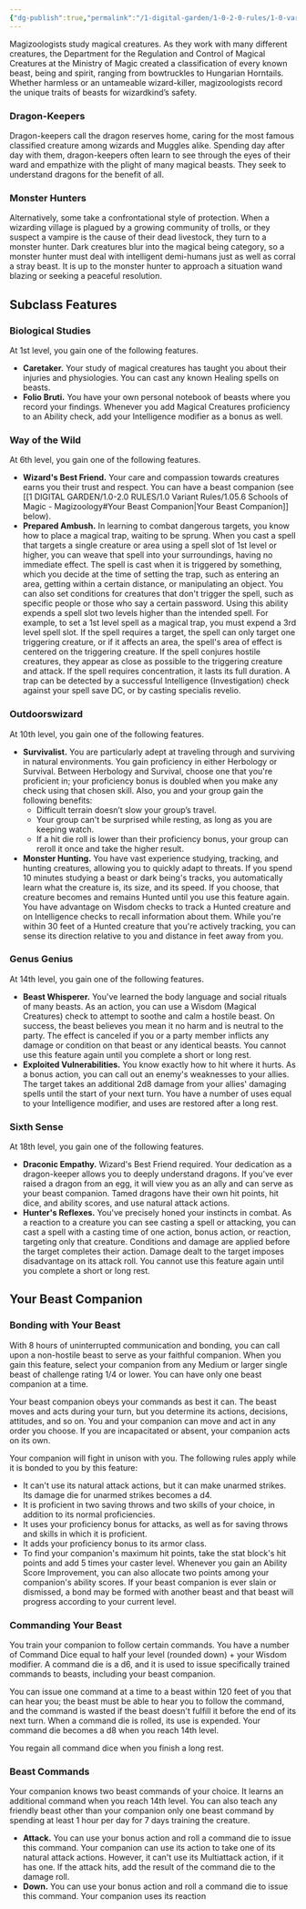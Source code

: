 ```yaml
---
{"dg-publish":true,"permalink":"/1-digital-garden/1-0-2-0-rules/1-0-variant-rules/1-05-6-schools-of-magic-magizoology/"}
---
```


Magizoologists study magical creatures. As they work with many different creatures, the Department for the Regulation and Control of Magical Creatures at the Ministry of Magic created a classification of every known beast, being and spirit, ranging from bowtruckles to Hungarian Horntails. Whether harmless or an untameable wizard-killer, magizoologists record the unique traits of beasts for wizardkind’s safety.

### Dragon-Keepers

Dragon-keepers call the dragon reserves home, caring for the most famous classified creature among wizards and Muggles alike. Spending day after day with them, dragon-keepers often learn to see through the eyes of their ward and empathize with the plight of many magical beasts. They seek to understand dragons for the benefit of all.

### Monster Hunters

Alternatively, some take a confrontational style of protection. When a wizarding village is plagued by a growing community of trolls, or they suspect a vampire is the cause of their dead livestock, they turn to a monster hunter. Dark creatures blur into the magical being category, so a monster hunter must deal with intelligent demi-humans just as well as corral a stray beast. It is up to the monster hunter to approach a situation wand blazing or seeking a peaceful resolution.

## Subclass Features

### Biological Studies

At 1st level, you gain one of the following features.

* **Caretaker.** Your study of magical creatures has taught you about their injuries and physiologies. You can cast any known Healing spells on beasts.
* **Folio Bruti.** You have your own personal notebook of beasts where you record your findings. Whenever you add Magical Creatures proficiency to an Ability check, add your Intelligence modifier as a bonus as well.

### Way of the Wild

At 6th level, you gain one of the following features.

* **Wizard's Best Friend.** Your care and compassion towards creatures earns you their trust and respect. You can have a beast companion (see [[1 DIGITAL GARDEN/1.0-2.0 RULES/1.0 Variant Rules/1.05.6 Schools of Magic - Magizoology#Your Beast Companion\|Your Beast Companion]] below).
* **Prepared Ambush.** In learning to combat dangerous targets, you know how to place a magical trap, waiting to be sprung. When you cast a spell that targets a single creature or area using a spell slot of 1st level or higher, you can weave that spell into your surroundings, having no immediate effect. The spell is cast when it is triggered by something, which you decide at the time of setting the trap, such as entering an area, getting within a certain distance, or manipulating an object. You can also set conditions for creatures that don't trigger the spell, such as specific people or those who say a certain password. Using this ability expends a spell slot two levels higher than the intended spell. For example, to set a 1st level spell as a magical trap, you must expend a 3rd level spell slot. If the spell requires a target, the spell can only target one triggering creature, or if it affects an area, the spell's area of effect is centered on the triggering creature. If the spell conjures hostile creatures, they appear as close as possible to the triggering creature and attack. If the spell requires concentration, it lasts its full duration. A trap can be detected by a successful Intelligence (Investigation) check against your spell save DC, or by casting specialis revelio.

### Outdoorswizard

At 10th level, you gain one of the following features.

* **Survivalist.** You are particularly adept at traveling through and surviving in natural environments. You gain proficiency in either Herbology or Survival. Between Herbology and Survival, choose one that you're proficient in; your proficiency bonus is doubled when you make any check using that chosen skill. Also, you and your group gain the following benefits:
    * Difficult terrain doesn’t slow your group’s travel.
    * Your group can't be surprised while resting, as long as you are keeping watch.
    * If a hit die roll is lower than their proficiency bonus, your group can reroll it once and take the higher result.
* **Monster Hunting.** You have vast experience studying, tracking, and hunting creatures, allowing you to quickly adapt to threats. If you spend 10 minutes studying a beast or dark being's tracks, you automatically learn what the creature is, its size, and its speed. If you choose, that creature becomes and remains Hunted until you use this feature again. You have advantage on Wisdom checks to track a Hunted creature and on Intelligence checks to recall information about them. While you're within 30 feet of a Hunted creature that you're actively tracking, you can sense its direction relative to you and distance in feet away from you.

### Genus Genius

At 14th level, you gain one of the following features.

* **Beast Whisperer.** You've learned the body language and social rituals of many beasts. As an action, you can use a Wisdom (Magical Creatures) check to attempt to soothe and calm a hostile beast. On success, the beast believes you mean it no harm and is neutral to the party. The effect is canceled if you or a party member inflicts any damage or condition on that beast or any identical beasts. You cannot use this feature again until you complete a short or long rest.
* **Exploited Vulnerabilities.** You know exactly how to hit where it hurts. As a bonus action, you can call out an enemy's weaknesses to your allies. The target takes an additional 2d8 damage from your allies' damaging spells until the start of your next turn. You have a number of uses equal to your Intelligence modifier, and uses are restored after a long rest.

### Sixth Sense

At 18th level, you gain one of the following features.

* **Draconic Empathy.** Wizard's Best Friend required. Your dedication as a dragon-keeper allows you to deeply understand dragons. If you've ever raised a dragon from an egg, it will view you as an ally and can serve as your beast companion. Tamed dragons have their own hit points, hit dice, and ability scores, and use natural attack actions.
* **Hunter's Reflexes.** You've precisely honed your instincts in combat. As a reaction to a creature you can see casting a spell or attacking, you can cast a spell with a casting time of one action, bonus action, or reaction, targeting only that creature. Conditions and damage are applied before the target completes their action. Damage dealt to the target imposes disadvantage on its attack roll. You cannot use this feature again until you complete a short or long rest.

## Your Beast Companion

### Bonding with Your Beast

With 8 hours of uninterrupted communication and bonding, you can call upon a non-hostile beast to serve as your faithful companion. When you gain this feature, select your companion from any Medium or larger single beast of challenge rating 1/4 or lower. You can have only one beast companion at a time.

Your beast companion obeys your commands as best it can. The beast moves and acts during your turn, but you determine its actions, decisions, attitudes, and so on. You and your companion can move and act in any order you choose. If you are incapacitated or absent, your companion acts on its own.

Your companion will fight in unison with you. The following rules apply while it is bonded to you by this feature:

* It can't use its natural attack actions, but it can make unarmed strikes. Its damage die for unarmed strikes becomes a d4.
* It is proficient in two saving throws and two skills of your choice, in addition to its normal proficiencies.
* It uses your proficiency bonus for attacks, as well as for saving throws and skills in which it is proficient.
* It adds your proficiency bonus to its armor class.
* To find your companion's maximum hit points, take the stat block's hit points and add 5 times your caster level. Whenever you gain an Ability Score Improvement, you can also allocate two points among your companion's ability scores. If your beast companion is ever slain or dismissed, a bond may be formed with another beast and that beast will progress according to your current level.

### Commanding Your Beast

You train your companion to follow certain commands. You have a number of Command Dice equal to half your level (rounded down) + your Wisdom modifier. A command die is a d6, and it is used to issue specifically trained commands to beasts, including your beast companion.

You can issue one command at a time to a beast within 120 feet of you that can hear you; the beast must be able to hear you to follow the command, and the command is wasted if the beast doesn't fulfill it before the end of its next turn. When a command die is rolled, its use is expended. Your command die becomes a d8 when you reach 14th level.

You regain all command dice when you finish a long rest.

### Beast Commands

Your companion knows two beast commands of your choice. It learns an additional command when you reach 14th level. You can also teach any friendly beast other than your companion only one beast command by spending at least 1 hour per day for 7 days training the creature.

* **Attack.** You can use your bonus action and roll a command die to issue this command. Your companion can use its action to take one of its natural attack actions. However, it can't use its Multiattack action, if it has one. If the attack hits, add the result of the command die to the damage roll.
* **Down.** You can use your bonus action and roll a command die to issue this command. Your companion uses its reaction
